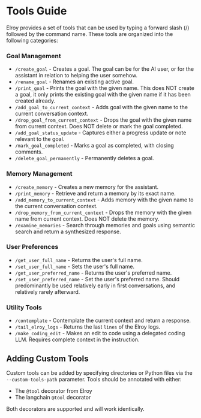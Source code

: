 # Tools Guide

Elroy provides a set of tools that can be used by typing a forward slash (/) followed by the command name. These tools are organized into the following categories:

### Goal Management
- `/create_goal` - Creates a goal. The goal can be for the AI user, or for the assistant in relation to helping the user somehow.
- `/rename_goal` - Renames an existing active goal.
- `/print_goal` - Prints the goal with the given name. This does NOT create a goal, it only prints the existing goal with the given name if it has been created already.
- `/add_goal_to_current_context` - Adds goal with the given name to the current conversation context.
- `/drop_goal_from_current_context` - Drops the goal with the given name from current context. Does NOT delete or mark the goal completed.
- `/add_goal_status_update` - Captures either a progress update or note relevant to the goal.
- `/mark_goal_completed` - Marks a goal as completed, with closing comments.
- `/delete_goal_permanently` - Permanently deletes a goal.

### Memory Management
- `/create_memory` - Creates a new memory for the assistant.
- `/print_memory` - Retrieve and return a memory by its exact name.
- `/add_memory_to_current_context` - Adds memory with the given name to the current conversation context.
- `/drop_memory_from_current_context` - Drops the memory with the given name from current context. Does NOT delete the memory.
- `/examine_memories` - Search through memories and goals using semantic search and return a synthesized response.

### User Preferences
- `/get_user_full_name` - Returns the user's full name.
- `/set_user_full_name` - Sets the user's full name.
- `/get_user_preferred_name` - Returns the user's preferred name.
- `/set_user_preferred_name` - Set the user's preferred name. Should predominantly be used relatively early in first conversations, and relatively rarely afterward.

### Utility Tools
- `/contemplate` - Contemplate the current context and return a response.
- `/tail_elroy_logs` - Returns the last `lines` of the Elroy logs.
- `/make_coding_edit` - Makes an edit to code using a delegated coding LLM. Requires complete context in the instruction.

## Adding Custom Tools

Custom tools can be added by specifying directories or Python files via the `--custom-tools-path` parameter. Tools should be annotated with either:
- The `@tool` decorator from Elroy
- The langchain `@tool` decorator

Both decorators are supported and will work identically.
